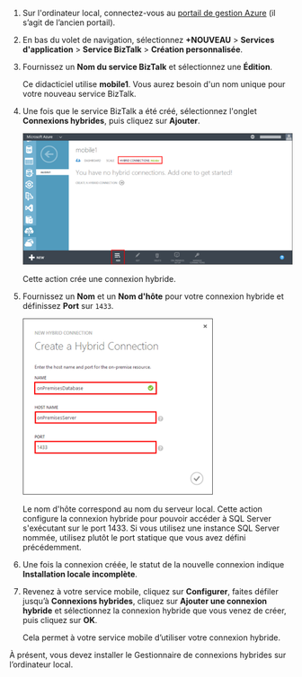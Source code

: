 
1. Sur l'ordinateur local, connectez-vous au [portail de gestion Azure](http://manager.windowsazure.com) (il s’agit de l’ancien portail).

2. En bas du volet de navigation, sélectionnez **+NOUVEAU** > **Services d'application** > **Service BizTalk** > **Création personnalisée**.

3. Fournissez un **Nom du service BizTalk** et sélectionnez une **Édition**.

	Ce didacticiel utilise **mobile1**. Vous aurez besoin d'un nom unique pour votre nouveau service BizTalk.

4. Une fois que le service BizTalk a été créé, sélectionnez l'onglet **Connexions hybrides**, puis cliquez sur **Ajouter**.

	![Add Hybrid Connection](./media/hybrid-connections-create-new/3.png)

	Cette action crée une connexion hybride.

5. Fournissez un **Nom** et un **Nom d'hôte** pour votre connexion hybride et définissez **Port** sur `1433`.
  
	![Configure Hybrid Connection](./media/hybrid-connections-create-new/4.png)

	Le nom d'hôte correspond au nom du serveur local. Cette action configure la connexion hybride pour pouvoir accéder à SQL Server s'exécutant sur le port 1433. Si vous utilisez une instance SQL Server nommée, utilisez plutôt le port statique que vous avez défini précédemment.

6. Une fois la connexion créée, le statut de la nouvelle connexion indique **Installation locale incomplète**.

7. Revenez à votre service mobile, cliquez sur **Configurer**, faites défiler jusqu’à **Connexions hybrides**, cliquez sur **Ajouter une connexion hybride** et sélectionnez la connexion hybride que vous venez de créer, puis cliquez sur **OK**.

    Cela permet à votre service mobile d’utiliser votre connexion hybride.

À présent, vous devez installer le Gestionnaire de connexions hybrides sur l’ordinateur local.

<!---HONumber=Oct15_HO3-->